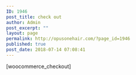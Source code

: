 ```yaml
---
ID: 1946
post_title: check out
author: Admin
post_excerpt: ""
layout: page
permalink: http://opusonehair.com/?page_id=1946
published: true
post_date: 2018-07-14 07:08:41
---
```

[woocommerce_checkout]